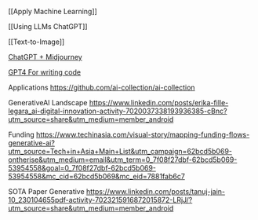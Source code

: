 [[Apply Machine Learning]]

[[Using LLMs ChatGPT]]

[[Text-to-Image]]

[ChatGPT + Midjourney](https://www.linkedin.com/posts/petehuang_how-to-use-chatgpt-to-create-stunning-images-ugcPost-7041282824053673984-nUFB?utm_source=share&utm_medium=member_desktop)

[GPT4 For writing code](https://twitter.com/codewandai?lang=en)

Applications https://github.com/ai-collection/ai-collection

GenerativeAI Landscape
https://www.linkedin.com/posts/erika-fille-legara_ai-digital-innovation-activity-7020037338193936385-cBnc?utm_source=share&utm_medium=member_android

Funding
https://www.techinasia.com/visual-story/mapping-funding-flows-generative-ai?utm_source=Tech+in+Asia+Main+List&utm_campaign=62bcd5b069-ontherise&utm_medium=email&utm_term=0_7f08f27dbf-62bcd5b069-53954558&goal=0_7f08f27dbf-62bcd5b069-53954558&mc_cid=62bcd5b069&mc_eid=7881fab6c7

SOTA Paper Generative
https://www.linkedin.com/posts/tanuj-jain-10_230104655pdf-activity-7023215916872015872-LRjJ/?utm_source=share&utm_medium=member_android